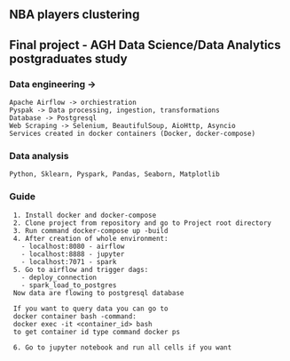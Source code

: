 ## NBA players clustering
## Final project - AGH Data Science/Data Analytics postgraduates study

### Data engineering ->
    Apache Airflow -> orchiestration
    Pyspak -> Data processing, ingestion, transformations
    Database -> Postgresql
    Web Scraping -> Selenium, BeautifulSoup, AioHttp, Asyncio
    Services created in docker containers (Docker, docker-compose)

### Data analysis
    Python, Sklearn, Pyspark, Pandas, Seaborn, Matplotlib

### Guide

     1. Install docker and docker-compose
     2. Clone project from repository and go to Project root directory
     3. Run command docker-compose up -build
     4. After creation of whole environment:
       - localhost:8080 - airflow
       - localhost:8888 - jupyter
       - localhost:7071 - spark
     5. Go to airflow and trigger dags:
       - deploy_connection
       - spark_load_to_postgres
     Now data are flowing to postgresql database

     If you want to query data you can go to 
     docker container bash -command: 
     docker exec -it <container_id> bash
     to get container id type command docker ps

     6. Go to jupyter notebook and run all cells if you want



